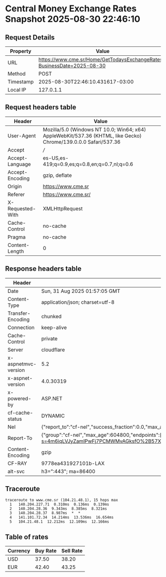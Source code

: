# Central Money Exchange Rates Snapshot 2025-08-30 22:46:10
## Request Details

| Property | Value |
|----------|-------|
| URL | https://www.cme.sr/Home/GetTodaysExchangeRates/?BusinessDate=2025-08-30 |
| Method | POST |
| Timestamp | 2025-08-30T22:46:10.431617-03:00 |
| Local IP | 127.0.1.1 |
    
## Request headers table

| Header | Value |
|--------|-------|
| User-Agent | Mozilla/5.0 (Windows NT 10.0; Win64; x64) AppleWebKit/537.36 (KHTML, like Gecko) Chrome/139.0.0.0 Safari/537.36 |
| Accept | */* |
| Accept-Language | es-US,es-419;q=0.9,es;q=0.8,en;q=0.7,nl;q=0.6 |
| Accept-Encoding | gzip, deflate |
| Origin | https://www.cme.sr |
| Referer | https://www.cme.sr/ |
| X-Requested-With | XMLHttpRequest |
| Cache-Control | no-cache |
| Pragma | no-cache |
| Content-Length | 0 |

    
## Response headers table
| Header | Value |
|--------|-------|
| Date | Sun, 31 Aug 2025 01:57:05 GMT |
| Content-Type | application/json; charset=utf-8 |
| Transfer-Encoding | chunked |
| Connection | keep-alive |
| Cache-Control | private |
| Server | cloudflare |
| x-aspnetmvc-version | 5.2 |
| x-aspnet-version | 4.0.30319 |
| x-powered-by | ASP.NET |
| cf-cache-status | DYNAMIC |
| Nel | {"report_to":"cf-nel","success_fraction":0.0,"max_age":604800} |
| Report-To | {"group":"cf-nel","max_age":604800,"endpoints":[{"url":"https://a.nel.cloudflare.com/report/v4?s=4m6iqLVJyZamIPwFj7PCMWMvAGksfO%2B57Xk%2FuPfb4Be%2B80cKt2GpKDquU%2FZ4LLp9r4E3qkCNZhuQfUb52lKWVS7ci6llBbd3s1M%3D"}]} |
| Content-Encoding | gzip |
| CF-RAY | 9778ea431927101b-LAX |
| alt-svc | h3=":443"; ma=86400 |

## Traceroute 

```
traceroute to www.cme.sr (104.21.48.1), 15 hops max
  1   140.204.227.71  0.310ms  0.136ms  0.139ms 
  2   140.204.28.36  9.343ms  8.385ms  8.321ms 
  3   140.204.28.37  8.987ms  *  * 
  4   141.101.72.34  14.214ms  13.536ms  16.654ms 
  5   104.21.48.1  12.212ms  12.109ms  12.166ms 

```


## Table of rates

| Currency | Buy Rate | Sell Rate |
|----------|----------|-----------|
| USD | 37.50 | 38.20 |
| EUR | 42.40 | 43.25 |
